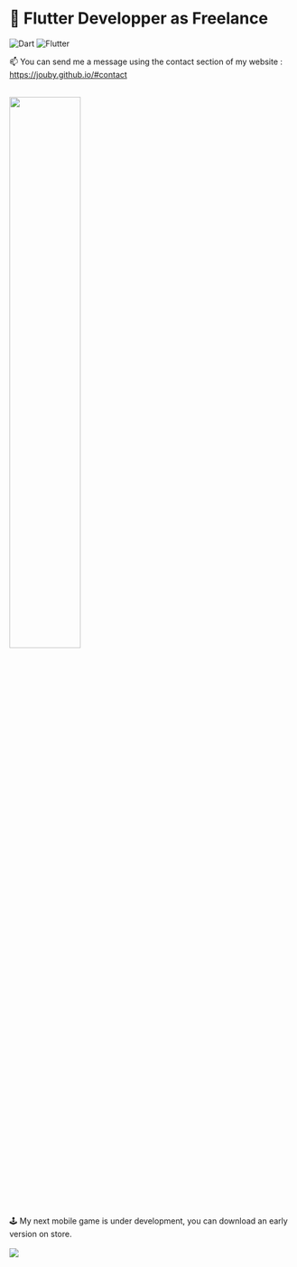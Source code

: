 <!-- ![alt text](https://github.com/Jouby/Jouby/blob/main/img/soon.jpg?raw=true) -->


<!-- ![Unity](https://img.shields.io/badge/unity-%23000000.svg?style=for-the-badge&logo=unity&logoColor=white) -->

 <h1>📱 Flutter Developper as Freelance</h1>
 
 ![Dart](https://img.shields.io/badge/dart-%230175C2.svg?logo=dart&logoColor=white&style=for-the-badge)
![Flutter](https://img.shields.io/badge/Flutter-%2302569B.svg?logo=Flutter&logoColor=white&style=for-the-badge)

 📫 You can send me a message using the contact section of my website : https://jouby.github.io/#contact
 <br></br>
 <p>
  <a href="https://stackoverflow.com/users/7761484/jouby" target="blank"><img width="50%" src="https://stackoverflow-card.vercel.app/?userID=7761484&theme=dracula" /> </a>
</p>
<h2></h2>

🕹️ My next mobile game is under development, you can download an early version on store.
<br></br>
 <a href="https://amatterofchoice.app/"> <img  src="https://media.licdn.com/dms/image/D4E2DAQEdsgfgxkmLdA/profile-treasury-image-shrink_800_800/0/1695108984267?e=1695978000&v=beta&t=NXBhq8Frj38Usl2C7LOXFMqY5YLx6OML0Xgfzf7hCo4" /></a>




<!--
**Jouby/Jouby** is a ✨ _special_ ✨ repository because its `README.md` (this file) appears on your GitHub profile.


![Jouby's GitHub stats](https://github-readme-stats.vercel.app/api?username=Jouby&hide=stars&show_icons=true&theme=tokyonight)



Here are some ideas to get you started:

- 🔭 I’m currently working on ...
- 🌱 I’m currently learning ...
- 👯 I’m looking to collaborate on ...
- 🤔 I’m looking for help with ...
- 💬 Ask me about ...
- 📫 How to reach me: ...
- 😄 Pronouns: ...
- ⚡ Fun fact: ...
-->
